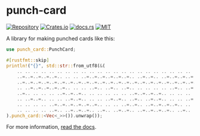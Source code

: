 # punch-card

[![Repository](https://img.shields.io/badge/repository-GitHub-brightgreen.svg)](https://github.com/1e1001/punch-card)
[![Crates.io](https://img.shields.io/crates/v/punch-card)](https://crates.io/crates/punch-card)
[![docs.rs](https://img.shields.io/docsrs/punch-card)](https://docs.rs/punch-card)
[![MIT](https://img.shields.io/crates/l/punch-card)](./LICENSE)

A library for making punched cards like this:

```rust
use punch_card::PunchCard;

#[rustfmt::skip]
println!("{}", std::str::from_utf8(&(
    .. .. .. .. .. .. .. .. .. .. .. .. .. .. .. .. .. .. .. .. .. .. .. .. .. .. .. .. .. .. .. .. .. .. .. ..,
    ..=..=..=..=..=.. .. .. ..=..=..=..=..=..=.. ..=..=.. ..=..=..=..=..=..=.. ..=..=..=..=..=.. ..=..=..=..=..,
    ..=..=..=..=..=..=..=..=..=..=..=..=..=..=..=..=..=..=..=..=..=..=..=..=..=..=..=..=..=..=..=..=..=..=..=..,
    .. ..=..=..=..=..=.. .. .. ..=.. ..=.. ..=.. .. .. .. .. ..=.. ..=.. ..=.. ..=..=.. .. .. .. .. .. ..=.. ..,
    ..=.. .. .. .. ..=..=..=.. .. .. .. .. .. ..=..=..=..=.. .. .. .. .. .. ..=.. .. ..=.. ..=..=.. .. .. .. ..,
    .. ..=..=.. .. .. ..=..=.. .. .. ..=..=.. ..=.. ..=..=.. .. .. ..=..=.. ..=.. ..=..=.. .. ..=.. .. .. ..=..,
    .. .. .. .. ..=..=..=..=..=..=.. .. .. ..=..=.. ..=..=..=..=.. .. .. ..=..=.. .. ..=..=.. .. ..=.. ..=.. ..,
    .. .. .. .. ..=.. ..=..=..=.. ..=.. ..=..=.. ..=..=..=..=.. ..=.. ..=..=..=.. ..=.. ..=.. ..=..=..=.. .. ..,
).punch_card::<Vec<_>>()).unwrap());
```

For more information, [read the docs](https://docs.rs/punch-card).
